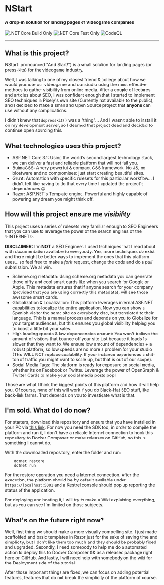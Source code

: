 # NStart
#### A drop-in solution for landing pages of Videogame companies

![.NET Core Build Only](https://github.com/OnlyOnePro/NStart/workflows/.NET%20Core%20Build%20Only/badge.svg)
![.NET Core Test Only](https://github.com/OnlyOnePro/NStart/workflows/.NET%20Core%20Test%20Only/badge.svg)
![CodeQL](https://github.com/Pixely-Studios/NStart/workflows/CodeQL/badge.svg)

---

## What is this project?

NStart (pronounced "And Start!") is a small solution for landing pages (or press-kits) for the videogame industry.

Well, I was talking to one of my closest friend & college about how we would promote our videogame and our studio using the most effective methods to gather visibility from online media.
After a couple of lectures and articles about SEO, I was confident enough that I started to implement SEO techniques in Pixely's own site (Currently not available to the public), and I decided 
to make a small and Open Source project that **anyone** can use without any complications.

I didn't knew that `dopresskit()` was a "thing"... And I wasn't able to install it on my development server, so I deemed that project dead and decided to continue open sourcing this.

## What technologies uses this project?

- ASP.NET Core 3.1: Using the world's second largest technology stack, we can deliver a fast and reliable platform that will not fail you.
- BulmaCSS: A very powerful & compact CSS framework. No JS, no bloatware and no compromises: just start creating beautiful sites.
- Grunt: Automation with specific rulesets for this particular workflow... I didn't felt like having to do that every time I updated the project's dependences 😉
- Razor: ASP.NET's Template engine. Powerful and highly capable of powering any dream you might think off.

## How will this project ensure me *visibility*

This project uses a series of rulesets very familiar enough to SEO Engineers that you can use to leverage the power of the search engines of the ✨INTERNET✨.

**DISCLAIMER:** I'm **NOT** a SEO Engineer. I used techniques that I read about with documentation available to everybody. Yes, more techniques do exist and there might be better ways to implement 
the ones that this platform uses... so feel free to make a *fork* request, change the code and do a *pull* submission. We all win.

- Scheme.org metadata: Using scheme.org metadata you can generate those nifty and cool smart cards like when you search for Google or Apple. This metadata ensures that if anyone search for your company 
(provided that you are using correctly this metadata), will see those awesome smart cards.
- Globalization & Localization: This platform leverages internal ASP.NET capabilities to localize the entire application. Now you can show a Spanish visitor the same site as everybody else, but translated to their language.
This is a manual process and depends on you to Globalize for your target audiences, but this ensures you global visibility helping you to boost a little bit your sales.
- High loading speeds & low dependencies amount: You won't believe the amount of visitors that bounce off your site just because it loads 1s slower that they want to. We ensure low amount of dependencies + a robust platform, so 
low speeds are no more a problem for your studio (This WILL NOT replace scalability. If your instance experiences a shit-ton of traffic you might want to scale up, but that is out of our scope).
- Social Media Tags: The platform is ready for exposure on social media, whether its on Facebook or Twitter. Leverage the power of OpenGraph & Twitter Cards to make your social media posts pop!

Those are what I think the biggest points of this platform and how it will help you. Of course, none of this will work if you do Black-Hat SEO stuff, like back-link farms. That depends on you to investigate what is that.

## I'm sold. What do I do now?

For starters, download this repository and ensure that you have installed in your PC via [this link](https://dotnet.microsoft.com/download/dotnet-core). For now you need the SDK too, in order to compile the platform and run it, 
I don't have a reliable Internet connection to hook this repository to Docker Composer or make releases on GitHub, so this is something I cannot do.

With the downloaded repository, enter the folder and run:

```
    dotnet restore
    dotnet run
```

For the restore operation you need a Internet connection. After the execution, the platform should be by default available under `https://localhost:5001` and a Kestrel console should pop up reporting the status of the application.

For deploying and hosting it, I will try to make a Wiki explaining everything, but as you can see I'm limited on those subjects.

## What's on the future right now?

Well, first thing we should make a more visually compelling site. I just made scaffolded and basic templates in Razor just for the sake of saving time and simplicity, 
but I don't like them too much and they should be probably fixed and upgraded.
Secondly, I need somebody to help me do a automated action to deploy this to Docker Composer && as a released package right here on GitHub.
And lastly, I will need help with somebody on the wiki for the Deployment side of the tutorial

After those important things are fixed, we can focus on adding potential features, features that do not break the simplicity of the platform of course.
